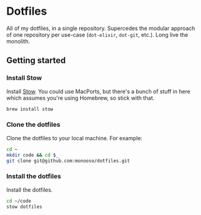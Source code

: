 # Dotfiles
All of my dotfiles, in a single repository. Supercedes the modular approach of one repository per use-case (`dot-elixir`, `dot-git`, etc.). Long live the monolith.

## Getting started

### Install Stow
Install [Stow](https://www.gnu.org/software/stow/). You could use MacPorts, but there's a bunch of stuff in here which assumes you're using Homebrew, so stick with that.

```sh
brew install stow
```

### Clone the dotfiles
Clone the dotfiles to your local machine. For example:

```sh
cd ~
mkdir code && cd $_
git clone git@github.com:monooso/dotfiles.git
```

### Install the dotfiles
Install the dotfiles.

```sh
cd ~/code
stow dotfiles
```

